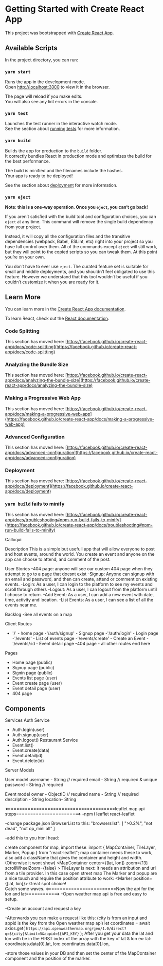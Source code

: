 # Getting Started with Create React App

This project was bootstrapped with [Create React App](https://github.com/facebook/create-react-app).

## Available Scripts

In the project directory, you can run:

### `yarn start`

Runs the app in the development mode.\
Open [http://localhost:3000](http://localhost:3000) to view it in the browser.

The page will reload if you make edits.\
You will also see any lint errors in the console.

### `yarn test`

Launches the test runner in the interactive watch mode.\
See the section about [running tests](https://facebook.github.io/create-react-app/docs/running-tests) for more information.

### `yarn build`

Builds the app for production to the `build` folder.\
It correctly bundles React in production mode and optimizes the build for the best performance.

The build is minified and the filenames include the hashes.\
Your app is ready to be deployed!

See the section about [deployment](https://facebook.github.io/create-react-app/docs/deployment) for more information.

### `yarn eject`

**Note: this is a one-way operation. Once you `eject`, you can’t go back!**

If you aren’t satisfied with the build tool and configuration choices, you can `eject` at any time. This command will remove the single build dependency from your project.

Instead, it will copy all the configuration files and the transitive dependencies (webpack, Babel, ESLint, etc) right into your project so you have full control over them. All of the commands except `eject` will still work, but they will point to the copied scripts so you can tweak them. At this point you’re on your own.

You don’t have to ever use `eject`. The curated feature set is suitable for small and middle deployments, and you shouldn’t feel obligated to use this feature. However we understand that this tool wouldn’t be useful if you couldn’t customize it when you are ready for it.

## Learn More

You can learn more in the [Create React App documentation](https://facebook.github.io/create-react-app/docs/getting-started).

To learn React, check out the [React documentation](https://reactjs.org/).

### Code Splitting

This section has moved here: [https://facebook.github.io/create-react-app/docs/code-splitting](https://facebook.github.io/create-react-app/docs/code-splitting)

### Analyzing the Bundle Size

This section has moved here: [https://facebook.github.io/create-react-app/docs/analyzing-the-bundle-size](https://facebook.github.io/create-react-app/docs/analyzing-the-bundle-size)

### Making a Progressive Web App

This section has moved here: [https://facebook.github.io/create-react-app/docs/making-a-progressive-web-app](https://facebook.github.io/create-react-app/docs/making-a-progressive-web-app)

### Advanced Configuration

This section has moved here: [https://facebook.github.io/create-react-app/docs/advanced-configuration](https://facebook.github.io/create-react-app/docs/advanced-configuration)

### Deployment

This section has moved here: [https://facebook.github.io/create-react-app/docs/deployment](https://facebook.github.io/create-react-app/docs/deployment)

### `yarn build` fails to minify

This section has moved here: [https://facebook.github.io/create-react-app/docs/troubleshooting#npm-run-build-fails-to-minify](https://facebook.github.io/create-react-app/docs/troubleshooting#npm-run-build-fails-to-minify)

Calloqui

Description
This is a simple but usefull app that will allow everyone to post and host events, around the world. You create an event and anyone on the app can choose to attend, and comment of the post.

User Stories
-404 page: anyone will see our custom 404 page when they attempt to go to a page that doesnt exist
-Signup: Anyone can signup with an email and password, and then can create, attend or comment on existing events.
-Login: As a user, I can login to the platform to see my events and scroll through others
-Logout: As a user, I can logout from the platform until I choose to return.
-Add Event: As a user, I can add a new event with date, time, activity and location.
-List Events: As a user, I can see a list of all the events near me.

Backlog
-See all events on a map

Client
Routes

- '/' - home page
  -'/auth/signup' - Signup page
  -'/auth/login' - Login page
  -'/events' - List of events page
  -'/events/create' - Create an Event
  -'/events/:id - Event detail page
  -404 page - all other routes end here

Pages

- Home page (public)
- Signup page (public)
- Signin page (public)
- Events list page (user)
- Event create page (user)
- Event detail page (user)
- 404 page

## Components

Services
Auth Service

- Auth.login(user)
- Auth.signup(user)
- Auth.logout()
  Restaurant Service
- Event.list()
- Event.create(data)
- Event.detail(id)
- Event.delete(id)

Server
Models

User model
username - String // required
email - String // required & unique
password - String // required

Event model
owner - ObjectID<User> // required
name - String // required
description - String
location- String

<=======================================leaflet map api steps=======================>
-npm i leaflet react-leaflet

-change package.json BrowserList to this:
"browserslist": [
">0.2%",
"not dead",
"not op_mini all"
]

-add this to you html head:

   <link
      rel="stylesheet"
      href="https://unpkg.com/leaflet@1.8.0/dist/leaflet.css"
      integrity="sha512-hoalWLoI8r4UszCkZ5kL8vayOGVae1oxXe/2A4AO6J9+580uKHDO3JdHb7NzwwzK5xr/Fs0W40kiNHxM9vyTtQ=="
      crossorigin=""
    />

create component for map, import these:
import { MapContainer, TileLayer, Marker, Popup } from "react-leaflet";
map container needs these to work, also add a className that gives the container and height and width. (Otherwise it wont show)
<MapContainer
center={[lat, lon]}
zoom={13}
scrollWheelZoom={false} >
TileLayer is next: It needs an attribution and url from a tile provider. In this case open street map
<TileLayer
        attribution='&copy; <a href="https://www.openstreetmap.org/copyright">OpenStreetMap</a> contributors'
        url="https://{s}.tile.openstreetmap.org/{z}/{x}/{y}.png"
      />
The Marker and popup are a nice touch and require the position attribute to work:
<Marker position={[lat, lon]}>
<Popup>
Great spot choice! <br /> Catch some waves.
</Popup>
</Marker>
<=========================Now the api for the lon and lat============>
-Open weather map api is free and easy to setup.

-Create an account and request a key

-Afterwards you can make a request like this: (city is from an input and appid is the key from the Open weather map api)
let coordinates = await axios.get(
`https://api.openweathermap.org/geo/1.0/direct?q=${city}&limit=5&appid=${API_KEY}`
);
After you get your data the lat and lon with be in the FIRST index of the array with the key of lat & lon
ex: lat: coordinates.data[0].lat,
lon: coordinates.data[0].lon,

-store those values in your DB and then set the center of the MapContainer component and the position of the marker.
